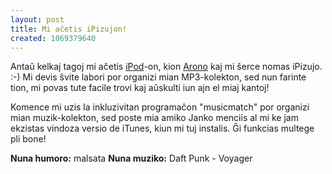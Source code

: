 ```yaml
---
layout: post
title: Mi aĉetis iPizujon!
created: 1069379640
---
```

Antaŭ kelkaj tagoj mi aĉetis <a href="http://www.apple.com/ipod/">iPod</a>-on, kion <a href="http://www.xonus.com/">Arono</a> kaj mi ŝerce nomas iPizujo.  :-)  Mi devis ŝvite labori por organizi mian MP3-kolekton, sed nun farinte tion, mi povas tute facile trovi kaj aŭskulti iun ajn el miaj kantoj!

Komence mi uzis la inkluzivitan programaĉon "musicmatch" por organizi mian muzik-kolekton, sed poste mia amiko Janko menciis al mi ke jam ekzistas vindoza versio de iTunes, kiun mi tuj instalis.  Ĝi funkcias multege pli bone!

<b>Nuna humoro:</b> malsata
<b>Nuna muziko:</b> Daft Punk - Voyager
